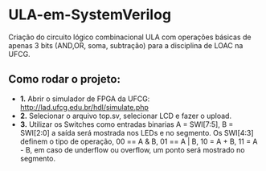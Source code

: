 # ULA-em-SystemVerilog
Criação do circuito lógico combinacional ULA com operações básicas de apenas 3 bits (AND,OR, soma, subtração) para a disciplina de LOAC na UFCG.

## Como rodar o projeto:
* **1.** Abrir o simulador de FPGA da UFCG:  http://lad.ufcg.edu.br/hdl/simulate.php 
* **2.** Selecionar o arquivo top.sv, selecionar LCD e fazer o upload.
* **3.** Utilizar os Switches como entradas binarias A = SWI[7:5], B = SWI[2:0] a saída será mostrada nos LEDs e no segmento.
         Os SWI[4:3] definem o tipo de operação, 00 == A & B, 01 == A | B, 10 = A + B, 11 = A - B, em caso de underflow ou overflow, um ponto será mostrado no segmento.
